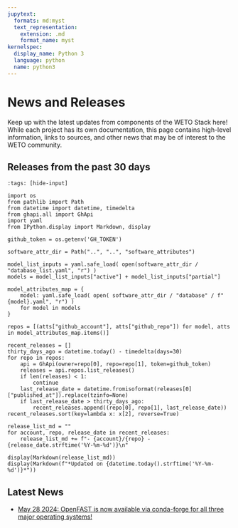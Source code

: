 ```yaml
---
jupytext:
  formats: md:myst
  text_representation:
    extension: .md
    format_name: myst
kernelspec:
  display_name: Python 3
  language: python
  name: python3
---
```


# News and Releases

Keep up with the latest updates from components of the WETO Stack here!
While each project has its own documentation, this page contains high-level information,
links to sources, and other news that may be of interest to the WETO community.

## Releases from the past 30 days

```{code-cell} ipython3
:tags: [hide-input]

import os
from pathlib import Path
from datetime import datetime, timedelta
from ghapi.all import GhApi
import yaml
from IPython.display import Markdown, display

github_token = os.getenv('GH_TOKEN')

software_attr_dir = Path("..", "..", "software_attributes")

model_list_inputs = yaml.safe_load( open(software_attr_dir / "database_list.yaml", "r") )
models = model_list_inputs["active"] + model_list_inputs["partial"]

model_attributes_map = {
    model: yaml.safe_load( open( software_attr_dir / "database" / f"{model}.yaml", "r") )
    for model in models
}

repos = [(atts["github_account"], atts["github_repo"]) for model, atts in model_attributes_map.items()]

recent_releases = []
thirty_days_ago = datetime.today() - timedelta(days=30)
for repo in repos:
    api = GhApi(owner=repo[0], repo=repo[1], token=github_token)
    releases = api.repos.list_releases()
    if len(releases) < 1:
        continue
    last_release_date = datetime.fromisoformat(releases[0]["published_at"]).replace(tzinfo=None)
    if last_release_date > thirty_days_ago:
        recent_releases.append((repo[0], repo[1], last_release_date))
recent_releases.sort(key=lambda x: x[2], reverse=True)

release_list_md = ""
for account, repo, release_date in recent_releases:
    release_list_md += f"- {account}/{repo} - {release_date.strftime('%Y-%m-%d')}\n"

display(Markdown(release_list_md))
display(Markdown(f"*Updated on {datetime.today().strftime('%Y-%m-%d')}*"))
```

## Latest News

- [May 28 2024: OpenFAST is now available via conda-forge for all three major operating systems!](openfast_conda)

